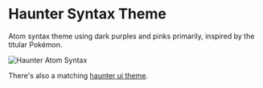 # Haunter Syntax Theme

Atom syntax theme using dark purples and pinks primarily, inspired by
the titular Pokémon.

![Haunter Atom Syntax](https://cloud.githubusercontent.com/assets/2191604/5403235/40edae62-8159-11e4-861f-0d375daaeb0e.png)

There's also a matching [haunter ui theme](https://github.com/haunterio/haunter-atom-ui).
